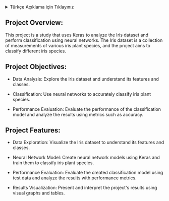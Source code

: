 <details>
<summary>Türkçe Açıklama için Tıklayınız</summary>

## Proje Genel Bakış:

Bu proje, Keras kullanarak Iris veri setini analiz eden ve sinir ağları (neural networks) ile sınıflandırma (classification) işlemi gerçekleştiren bir çalışmadır. Iris veri seti, bitki türlerinin çeşitli özelliklerinin ölçüldüğü bir veri setidir ve çeşitli iris türlerini sınıflandırmayı amaçlar.

## Proje Hedefleri:

- Veri Analizi: Iris veri setini keşfetmek ve içerdiği özellikleri ve sınıfları anlamak.

- Sınıflandırma: Sinir ağları (neural networks) kullanarak iris bitki türlerini doğru bir şekilde sınıflandırmak.

- Performans Değerlendirmesi: Sınıflandırma modelinin performansını değerlendirmek ve doğruluk (accuracy) gibi metriklerle sonuçları analiz etmek.

## Proje Özellikleri:

- Veri Keşfi: Iris veri setini görselleştirerek içerdiği özellikleri ve sınıfları anlamak.

- Sinir Ağı Modeli: Keras kullanarak sinir ağları oluşturmak ve iris bitki türlerini sınıflandırmak için eğitmek.

- Performans Değerlendirmesi: Oluşturulan sınıflandırma modelini test verileriyle değerlendirmek ve performans metrikleriyle sonuçları analiz etmek.

- Sonuçların Görselleştirilmesi: Projenin sonuçlarını görsel grafikler ve tablolar aracılığıyla sunmak ve yorumlamak.

</details>

## Project Overview:

This project is a study that uses Keras to analyze the Iris dataset and perform classification using neural networks. The Iris dataset is a collection of measurements of various iris plant species, and the project aims to classify different iris species.

## Project Objectives:

- Data Analysis: Explore the Iris dataset and understand its features and classes.

- Classification: Use neural networks to accurately classify iris plant species.

- Performance Evaluation: Evaluate the performance of the classification model and analyze the results using metrics such as accuracy.

## Project Features:

- Data Exploration: Visualize the Iris dataset to understand its features and classes.

- Neural Network Model: Create neural network models using Keras and train them to classify iris plant species.

- Performance Evaluation: Evaluate the created classification model using test data and analyze the results with performance metrics.

- Results Visualization: Present and interpret the project's results using visual graphs and tables.
